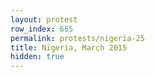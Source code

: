 ```yaml
---
layout: protest
row_index: 665
permalink: protests/nigeria-25
title: Nigeria, March 2015
hidden: true
---
```

